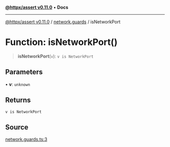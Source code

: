[**@httpx/assert v0.11.0**](../../README.md) • **Docs**

***

[@httpx/assert v0.11.0](../../README.md) / [network.guards](../README.md) / isNetworkPort

# Function: isNetworkPort()

> **isNetworkPort**(`v`): `v is NetworkPort`

## Parameters

• **v**: `unknown`

## Returns

`v is NetworkPort`

## Source

[network.guards.ts:3](https://github.com/belgattitude/httpx/blob/87fb49862cf7e06acc8e0c35f7b115413ff3c6fe/packages/assert/src/network.guards.ts#L3)
